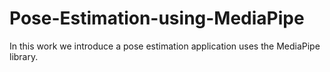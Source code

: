 # Pose-Estimation-using-MediaPipe
In this work we introduce a pose estimation application uses the MediaPipe library.
